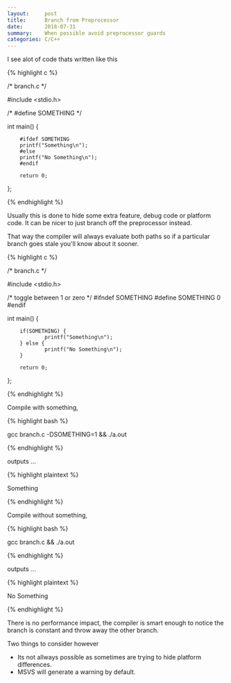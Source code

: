 ```yaml
---
layout:     post
title:      Branch from Preprocessor
date:       2018-07-31
summary:    When possible avoid preprocessor guards
categories: C/C++
---
```


I see alot of code thats written like this


{% highlight c %}

/* branch.c */

#include <stdio.h>

/* #define SOMETHING */

int
main() {

        #ifdef SOMETHING
        printf("Something\n");
        #else
        printf("No Something\n");
        #endif
        
        return 0;
};

{% endhighlight %}


Usually this is done to hide some extra feature, debug code or platform code.
It can be nicer to just branch off the preprocessor instead.

That way the compiler will always evaluate both
paths so if a particular branch goes stale you'll know about it sooner.

{% highlight c %}

/* branch.c */

#include <stdio.h>

/* toggle between 1 or zero */
#ifndef SOMETHING
#define SOMETHING 0
#endif

int
main() {

        if(SOMETHING) {
                printf("Something\n");
        } else {
                printf("No Something\n");
        }
        
        return 0;
};

{% endhighlight %}

Compile with something, 

{% highlight bash %}

gcc branch.c -DSOMETHING=1 && ./a.out

{% endhighlight %}

outputs ...

{% highlight plaintext %}

Something

{% endhighlight %}

Compile without something, 

{% highlight bash %}

gcc branch.c && ./a.out

{% endhighlight %}

outputs ...

{% highlight plaintext %}

No Something

{% endhighlight %}

There is no performance impact, the compiler is smart enough to notice the branch
is constant and throw away the other branch.

Two things to consider however

 - Its not allways possible as sometimes are trying to hide platform differences.
 - MSVS will generate a warning by default.

